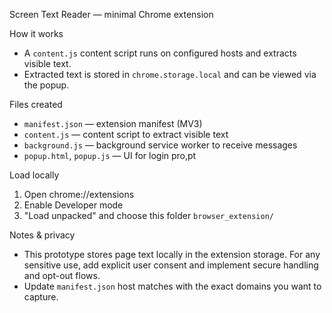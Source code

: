 Screen Text Reader — minimal Chrome extension

How it works
- A `content.js` content script runs on configured hosts and extracts visible text.
- Extracted text is stored in `chrome.storage.local` and can be viewed via the popup.

Files created
- `manifest.json` — extension manifest (MV3)
- `content.js` — content script to extract visible text
- `background.js` — background service worker to receive messages
- `popup.html`, `popup.js` — UI for login pro,pt

Load locally
1. Open chrome://extensions
2. Enable Developer mode
3. "Load unpacked" and choose this folder `browser_extension/`

Notes & privacy
- This prototype stores page text locally in the extension storage. For any sensitive use, add explicit user consent and implement secure handling and opt-out flows.
- Update `manifest.json` host matches with the exact domains you want to capture.
